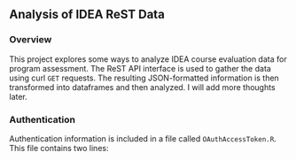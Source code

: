 ## Analysis of IDEA ReST Data

### Overview  

This project explores some ways to analyze IDEA course evaluation data for program assessment. The ReST API interface is used to gather the data using curl `GET` requests. The resulting JSON-formatted information is then transformed into dataframes and then analyzed. I will add more thoughts later.

### Authentication  

Authentication information is included in a file called `OAuthAccessToken.R`. This file contains two lines:  

